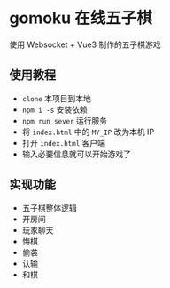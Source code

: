 # gomoku 在线五子棋
使用 Websocket + Vue3 制作的五子棋游戏 
## 使用教程
  - `clone` 本项目到本地
  - `npm i -s` 安装依赖
  - `npm run sever` 运行服务
  - 将 `index.html` 中的 `MY_IP` 改为本机 IP
  - 打开 `index.html` 客户端
  - 输入必要信息就可以开始游戏了
## 实现功能
  - 五子棋整体逻辑
  - 开房间
  - 玩家聊天
  - 悔棋
  - 偷袭
  - 认输
  - 和棋
